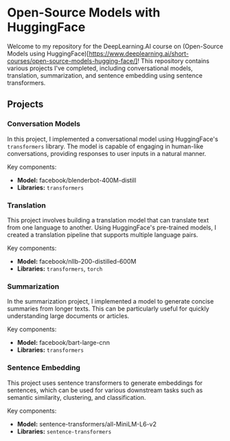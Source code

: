 # Open-Source Models with HuggingFace

Welcome to my repository for the DeepLearning.AI course on (Open-Source Models using HuggingFace)[https://www.deeplearning.ai/short-courses/open-source-models-hugging-face/]! This repository contains various projects I've completed, including conversational models, translation, summarization, and sentence embedding using sentence transformers.

## Projects

### Conversation Models

In this project, I implemented a conversational model using HuggingFace's `transformers` library. The model is capable of engaging in human-like conversations, providing responses to user inputs in a natural manner.

Key components:
- **Model:** facebook/blenderbot-400M-distill
- **Libraries:** `transformers`

### Translation

This project involves building a translation model that can translate text from one language to another. Using HuggingFace's pre-trained models, I created a translation pipeline that supports multiple language pairs.

Key components:
- **Model:** facebook/nllb-200-distilled-600M
- **Libraries:** `transformers`, `torch`

### Summarization

In the summarization project, I implemented a model to generate concise summaries from longer texts. This can be particularly useful for quickly understanding large documents or articles.

Key components:
- **Model:** facebook/bart-large-cnn
- **Libraries:** `transformers`

### Sentence Embedding

This project uses sentence transformers to generate embeddings for sentences, which can be used for various downstream tasks such as semantic similarity, clustering, and classification.

Key components:
- **Model:** sentence-transformers/all-MiniLM-L6-v2
- **Libraries:** `sentence-transformers`
